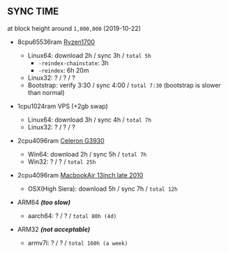 SYNC TIME
---------
at block height around `1,000,000` (2019-10-22)

- 8cpu65536ram [Ryzen1700](https://en.wikichip.org/wiki/amd/ryzen_7/1700)
  * Linux64: download 2h / sync 3h / `total 5h`
    - `-reindex-chainstate`: 3h
    - `-reindex`: 6h 20m 
  * Linux32: ? / ? / ?
  * Bootstrap: verify 3:30 / sync 4:00 / `total 7:30` (bootstrap is slower than normal)

- 1cpu1024ram VPS (+2gb swap)
  * Linux64: download 3h / sync 4h / `total 7h`
  * Linux32: ? / ? / ?

- 2cpu4096ram [Celeron G3930](https://en.wikichip.org/wiki/intel/celeron/g3930)
  * Win64: download 2h / sync 5h / `total 7h`
  * Win32: ? / ? / `total 25h`

- 2cpu4096ram [MacbookAir 13inch late 2010](https://support.apple.com/kb/sp618)
  * OSX(High Siera): download 5h / sync 7h / `total 12h`
  
- ARM64 ***(too slow)***
  * aarch64: ? / ? / `total 80h (4d)`
- ARM32 ***(not acceptable)***
  * armv7l: ? / ? / `total 160h (a week)`
